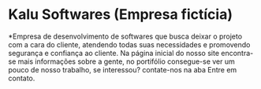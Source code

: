 # Kalu Softwares (Empresa fictícia)

*Empresa de desenvolvimento de softwares que busca deixar o projeto com a cara do cliente, atendendo todas suas necessidades e promovendo segurança e confiança ao cliente. Na página inicial do nosso site encontra-se mais informações sobre a gente, no portifólio consegue-se ver um pouco de nosso trabalho, se interessou? contate-nos na aba Entre em contato.
